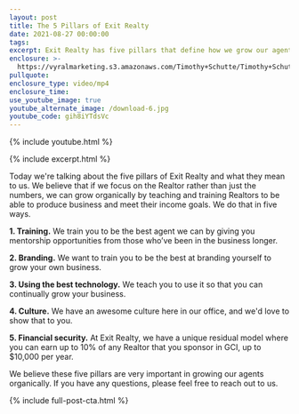 ```yaml
---
layout: post
title: The 5 Pillars of Exit Realty
date: 2021-08-27 00:00:00
tags:
excerpt: Exit Realty has five pillars that define how we grow our agents.
enclosure: >-
  https://vyralmarketing.s3.amazonaws.com/Timothy+Schutte/Timothy+Schutte+The+5+pillars+of+Exit+realty.mp4
pullquote:
enclosure_type: video/mp4
enclosure_time:
use_youtube_image: true
youtube_alternate_image: /download-6.jpg
youtube_code: gih8iYTdsVc
---
```

{% include youtube.html %}

{% include excerpt.html %}

Today we're talking about the five pillars of Exit Realty and what they mean to us. We believe that if we focus on the Realtor rather than just the numbers, we can grow organically by teaching and training Realtors to be able to produce business and meet their income goals. We do that in five ways.

**1\. Training.** We train you to be the best agent we can by giving you mentorship opportunities from those who’ve been in the business longer.

**2\. Branding.** We want to train you to be the best at branding yourself to grow your own business.

**3\. Using the best technology.** We teach you to use it so that you can continually grow your business.

**4\. Culture.** We have an awesome culture here in our office, and we'd love to show that to you.

**5\. Financial security.** At Exit Realty, we have a unique residual model where you can earn up to 10% of any Realtor that you sponsor in GCI, up to $10,000 per year.

We believe these five pillars are very important in growing our agents organically. If you have any questions, please feel free to reach out to us.

{% include full-post-cta.html %}
